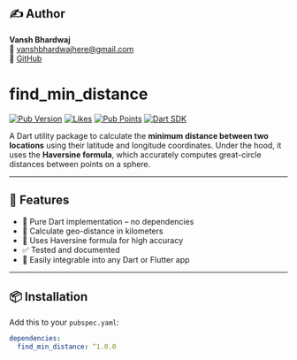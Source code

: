 ## ✍️ Author
**Vansh Bhardwaj**  
📧 [vanshbhardwajhere@gmail.com](mailto:vanshbhardwajhere@gmail.com)  
🔗 [GitHub](https://github.com/vanshbhardwajhere)

# find_min_distance

[![Pub Version](https://img.shields.io/pub/v/find_min_distance.svg)](https://pub.dev/packages/find_min_distance)
[![Likes](https://img.shields.io/pub/likes/find_min_distance)](https://pub.dev/packages/find_min_distance/score)
[![Pub Points](https://img.shields.io/pub/points/find_min_distance)](https://pub.dev/packages/find_min_distance/score)
[![Dart SDK](https://img.shields.io/badge/sdk-%3E=2.17.0-blue.svg)](https://dart.dev)

A Dart utility package to calculate the **minimum distance between two locations** using their latitude and longitude coordinates. Under the hood, it uses the **Haversine formula**, which accurately computes great-circle distances between points on a sphere.

---

## 🚀 Features

- 🔁 Pure Dart implementation – no dependencies
- 📍 Calculate geo-distance in kilometers
- 🧮 Uses Haversine formula for high accuracy
- ✅ Tested and documented
- 🧩 Easily integrable into any Dart or Flutter app

---

## 📦 Installation

Add this to your `pubspec.yaml`:

```yaml
dependencies:
  find_min_distance: ^1.0.0
